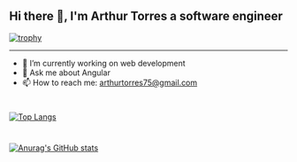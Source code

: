 ## Hi there 👋, I'm Arthur Torres a software engineer
[![trophy](https://github-profile-trophy.vercel.app/?username=ArthurTorres75&theme=onedark)](https://github.com/ryo-ma/github-profile-trophy)
<hr>


<!--
**ArthurTorres75/ArthurTorres75** is a ✨ _special_ ✨ repository because its `README.md` (this file) appears on your GitHub profile.

Here are some ideas to get you started:

- 🔭 I’m currently working on ...
- 🌱 I’m currently learning ...
- 👯 I’m looking to collaborate on ...
- 🤔 I’m looking for help with ...
- 💬 Ask me about ...
- 📫 How to reach me: ...
- 😄 Pronouns: ...
- ⚡ Fun fact: ...
-->
- 🔭 I’m currently working on web development
- 💬 Ask me about Angular
- 📫 How to reach me: arthurtorres75@gmail.com
#
[![Top Langs](https://github-readme-stats.vercel.app/api/top-langs/?username=ArthurTorres75&layout=compact&theme=radical)](https://github.com/anuraghazra/github-readme-stats)
#
[![Anurag's GitHub stats](https://github-readme-stats.vercel.app/api?username=ArthurTorres75&theme=radical)](https://github.com/anuraghazra/github-readme-stats)
